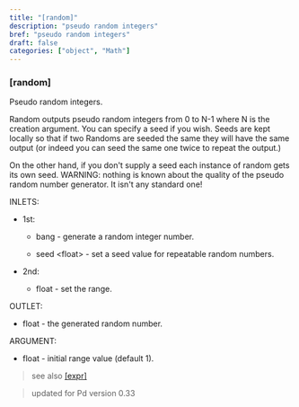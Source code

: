 ```yaml
---
title: "[random]"
description: "pseudo random integers"
bref: "pseudo random integers"
draft: false
categories: ["object", "Math"]
---
```


### [random]

Pseudo random integers.

Random outputs pseudo random integers from 0 to N-1 where N is the creation argument. You can specify a seed if you wish. Seeds are kept locally so that if two Randoms are seeded the same they will have the same output (or indeed you can seed the same one twice to repeat the output.)

On the other hand,  if you don't supply a seed each instance of random gets its own seed. WARNING: nothing is known about the quality of the pseudo random number generator. It isn't any standard one!

INLETS:

- 1st:

  - bang - generate a random integer number.

  - seed &lt;float&gt; - set a seed value for repeatable random numbers.

- 2nd:

  - float - set the range.

OUTLET:

- float - the generated random number.

ARGUMENT:

-  float - initial range value (default 1).

> see also [[expr]](../expr-family)
 
> updated for Pd version 0.33
